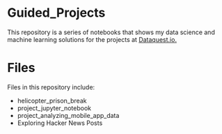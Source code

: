 # Guided_Projects
  This repository is a series of notebooks that shows my data science and machine learning solutions for the projects at [Dataquest.io.](https://www.dataquest.io/)
# Files
Files in this repository include:
* helicopter_prison_break
* project_jupyter_notebook
* project_analyzing_mobile_app_data
* Exploring Hacker News Posts
